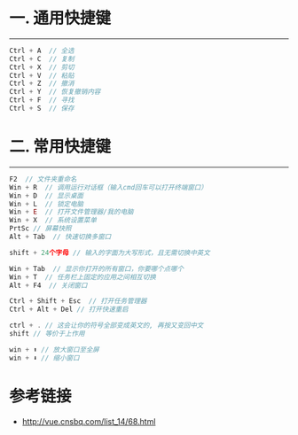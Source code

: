 # 一. 通用快捷键

---

```js
Ctrl + A  // 全选
Ctrl + C  // 复制
Ctrl + X  // 剪切
Ctrl + V  // 粘贴
Ctrl + Z  // 撤消
Ctrl + Y  // 恢复撤销内容
Ctrl + F  // 寻找
Ctrl + S  // 保存
```





# 二. 常用快捷键

---

```js
F2  // 文件夹重命名
Win + R  // 调用运行对话框（输入cmd回车可以打开终端窗口）
Win + D  // 显示桌面
Win + L  // 锁定电脑
Win + E  // 打开文件管理器/我的电脑
Win + X  // 系统设置菜单
PrtSc // 屏幕快照
Alt + Tab  // 快速切换多窗口

shift + 24个字母 // 输入的字面为大写形式，且无需切换中英文  

Win + Tab  // 显示你打开的所有窗口，你要哪个点哪个
Win + T  // 任务栏上固定的应用之间相互切换
Alt + F4  // 关闭窗口

Ctrl + Shift + Esc  // 打开任务管理器
Ctrl + Alt + Del // 打开快速重启

ctrl + . // 这会让你的符号全部变成英文的, 再按又变回中文
shift // 等价于上作用

win + ⬆ // 放大窗口至全屏
win + ⬇ // 缩小窗口
```





# 参考链接

- http://vue.cnsbq.com/list_14/68.html













